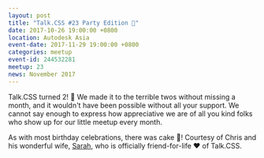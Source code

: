 ```yaml
---
layout: post
title: "Talk.CSS #23 Party Edition 🎉"
date: 2017-10-26 19:00:00 +0800
location: Autodesk Asia
event-date: 2017-11-29 19:00:00 +0800
categories: meetup
event-id: 244532281
meetup: 23
news: November 2017
---
```

Talk.CSS turned 2! <span class="o-emoji" role="img" tabindex="0" aria-label="person dancing">&#x1F483;</span> We made it to the terrible twos without missing a month, and it wouldn't have been possible without all your support. We cannot say enough to express how appreciative we are of all you kind folks who show up for our little meetup every month.

As with most birthday celebrations, there was cake <span class="o-emoji" role="img" tabindex="0" aria-label="birthday cake">&#x1F382;</span>! Courtesy of Chris and his wonderful wife, [Sarah](https://twitter.com/sazzarj), who is officially friend-for-life <span class="o-emoji" role="img" tabindex="0" aria-label="red heart">&#x2764;&#xFE0F;</span> of Talk.CSS.
